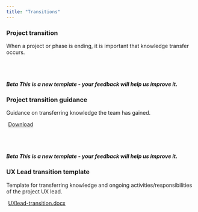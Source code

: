 ```yaml
---
title: "Transitions"
---
```


<div class="pl-pattern">

<h3>Project transition</h3>

When a project or phase is ending, it is important that knowledge transfer occurs.

<br><br>
</div>

<div class="pl-pattern">

<h5 class="text-muted normal"><span class="label label-info">Beta</span> This is a new template - your feedback will help us improve it.</h5>

### Project transition guidance

Guidance on transferring knowledge the team has gained.	

<a class="btn btn-primary" href="../downloads/project-transition.docx"><i class="icon icon-file-word-o" style="margin-right: 5px"></i>Download</a>

<br><br>
</div>

<div class="pl-pattern">

<h5 class="text-muted normal"><span class="label label-info">Beta</span> This is a new template - your feedback will help us improve it.</h5>

### UX Lead transition template

Template for transferring knowledge and ongoing activities/responsibilities of the project UX lead.	

<a href="../downloads/UXlead-transition.docx"><i class="icon icon-file-word-o" style="margin-right: 5px"></i>UXlead-transition.docx</a>

<br><br>
</div>
